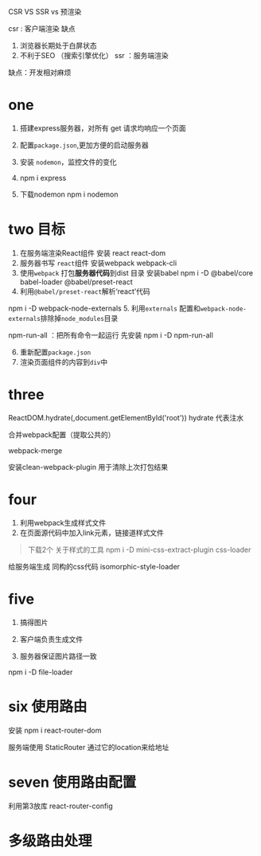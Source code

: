 CSR VS SSR  vs 预渲染

csr : 客户端渲染
缺点

1. 浏览器长期处于白屏状态
2. 不利于SEO   （搜索引擎优化）
ssr ：服务端渲染

缺点：开发相对麻烦

# one

1. 搭建express服务器，对所有 get 请求均响应一个页面
2. 配置`package.json`,更加方便的启动服务器
3. 安装 `nodemon`，监控文件的变化

1. npm i express
2. 下载nodemon  npm i nodemon

# two 目标

1. 在服务端渲染React组件
安装 react react-dom
2. 服务器书写 `react`组件
安装webpack webpack-cli
3. 使用`webpack` 打包**服务器代码**到dist 目录
安装babel  npm i -D  @babel/core babel-loader  @babel/preset-react
4. 利用`@babel/preset-react`解析‘react’代码

npm i -D webpack-node-externals
5. 利用`externals` 配置和`webpack-node-externals`排除掉`node_modules`目录

npm-run-all ：把所有命令一起运行 先安装  npm i -D npm-run-all


6. 重新配置`package.json`
7. 渲染页面组件的内容到`div`中

# three 

ReactDOM.hydrate(<App/>,document.getElementById('root'))
hydrate 代表注水

合并webpack配置（提取公共的）

webpack-merge

安装clean-webpack-plugin 用于清除上次打包结果

# four
1. 利用webpack生成样式文件
2. 在页面源代码中加入link元素，链接道样式文件
> 下载2个 关于样式的工具 npm i -D  mini-css-extract-plugin  css-loader

给服务端生成 同构的css代码
isomorphic-style-loader

# five 
1. 搞得图片

1. 客户端负责生成文件

2. 服务器保证图片路径一致

npm i -D file-loader

# six 使用路由

安装 npm i react-router-dom

服务端使用 StaticRouter  通过它的location来给地址

# seven 使用路由配置
利用第3放库  react-router-config

# 多级路由处理
